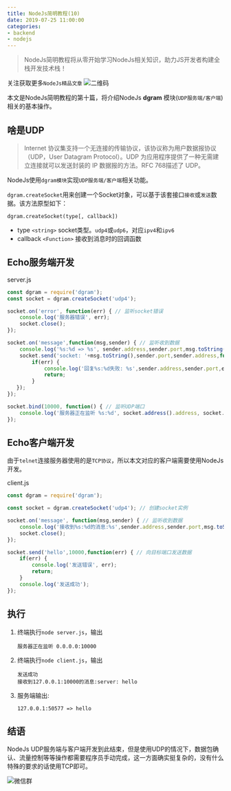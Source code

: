 ```yaml
---
title: NodeJs简明教程(10)
date: 2019-07-25 11:00:00
categories:
- backend
- nodejs
---
```


> NodeJs简明教程将从零开始学习NodeJs相关知识，助力JS开发者构建全栈开发技术栈！

关注获取更多`NodeJs精品文章`
![二维码](https://more-happy.ddhigh.com/FuFpZh9QTZVatcBtupR4MtOGPGTJ?imageView2/1/w/200)

本文是NodeJs简明教程的第十篇，将介绍NodeJs **dgram** 模块(`UDP服务端/客户端`)相关的基本操作。

## 啥是UDP

> Internet 协议集支持一个无连接的传输协议，该协议称为用户数据报协议（UDP，User Datagram Protocol）。UDP 为应用程序提供了一种无需建立连接就可以发送封装的 IP 数据报的方法。RFC 768描述了 UDP。

NodeJs使用`dgram模块`实现`UDP服务端/客户端`相关功能。

`dgram.createSocket`用来创建一个Socket对象，可以基于该套接口`接收`或`发送`数据。该方法原型如下：

`dgram.createSocket(type[, callback])`

+ type `<string>` socket类型。`udp4`或`udp6`，对应`ipv4`和`ipv6`
+ callback `<Function>` 接收到消息时的回调函数

## Echo服务端开发

server.js

```js
const dgram = require('dgram');
const socket = dgram.createSocket('udp4');

socket.on('error', function(err) { // 监听socket错误
    console.log('服务器错误', err);
    socket.close();
});

socket.on('message',function(msg,sender) { // 监听收到数据
    console.log('%s:%d => %s', sender.address,sender.port,msg.toString()); // 打印该数据包详情
    socket.send('socket: '+msg.toString(),sender.port,sender.address,function(err) { // 发送数据给来源地址
        if(err) {
            console.log('回复%s:%d失败: %s',sender.address,sender.port,err.message);
            return;
        }
   });
});

socket.bind(10000, function() { // 监听UDP端口
    console.log('服务器正在监听 %s:%d', socket.address().address, socket.address().port);
});
```

## Echo客户端开发

由于`telnet`连接服务器使用的是`TCP协议`，所以本文对应的客户端需要使用NodeJs开发。

client.js

```js
const dgram = require('dgram');

const socket = dgram.createSocket('udp4'); // 创建socket实例

socket.on('message', function(msg,sender) { // 监听收到数据
    console.log('接收到%s:%d的消息:%s',sender.address,sender.port,msg.toString());
    socket.close();
});

socket.send('hello',10000,function(err) { // 向目标端口发送数据
    if(err) {
        console.log('发送错误', err);
        return;
    }
    console.log('发送成功');
});
```

## 执行

1. 终端执行`node server.js`，输出
    
    ```text
    服务器正在监听 0.0.0.0:10000
    ```
2. 终端执行`node client.js`，输出

    ```text
    发送成功
    接收到127.0.0.1:10000的消息:server: hello
    ```

3. 服务端输出:

    ```text
    127.0.0.1:50577 => hello
    ```

## 结语

NodeJs UDP服务端与客户端开发到此结束，但是使用UDP的情况下，数据包确认、流量控制等等操作都需要程序员手动完成，这一方面确实挺复杂的，没有什么特殊的要求的话使用TCP即可。

![微信群](https://more-happy.ddhigh.com/FpffwgkBeSWPyHRUJJmi9J9SFX_l?imageView2/1/w/200)